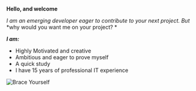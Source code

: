 **Hello, and welcome**

*I am an emerging developer eager to*
*contribute to your next project.  But*
*why would you want me on your project? *

***I am:***
+ Highly Motivated and creative
+ Ambitious and eager to prove myself
+ A quick study
+ I have 15 years of professional IT experience

![Brace Yourself](https://scontent.fbna1-1.fna.fbcdn.net/v/t31.0-8/16299747_127135717795628_5377491093203612124_o.jpg?oh=3d4e6fd7ed51f9a2f876770a95474c9b&oe=590EA960)
